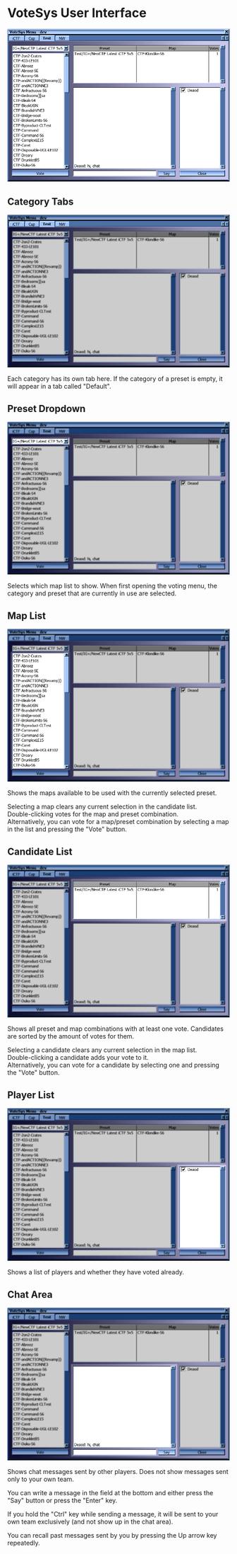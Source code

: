 # VoteSys User Interface

![Overview](Overview.png)


## Category Tabs

![Category Tabs](CategoryHighlight.png)

Each category has its own tab here. If the category of a preset is empty, it will appear in a tab called "Default".

## Preset Dropdown

![Preset Dropdown](PresetHighlight.png)

Selects which map list to show. When first opening the voting menu, the category and preset that are currently in use are selected.

## Map List

![Map List](MapListHighlight.png)

Shows the maps available to be used with the currently selected preset.

Selecting a map clears any current selection in the candidate list.  
Double-clicking votes for the map and preset combination.  
Alternatively, you can vote for a map/preset combination by selecting a map in the list and pressing the "Vote" button.

## Candidate List

![Candidate List](CandidateListHighlight.png)

Shows all preset and map combinations with at least one vote. Candidates are sorted by the amount of votes for them.

Selecting a candidate clears any current selection in the map list.  
Double-clicking a candidate adds your vote to it.  
Alternatively, you can vote for a candidate by selecting one and pressing the "Vote" button.

## Player List

![Player List](PlayerListHighlight.png)

Shows a list of players and whether they have voted already.

## Chat Area

![Chat Area](ChatHighlight.png)

Shows chat messages sent by other players. Does not show messages sent only to your own team.

You can write a message in the field at the bottom and either press the "Say" button or press the "Enter" key.

If you hold the "Ctrl" key while sending a message, it will be sent to your own team exclusively (and not show up in the chat area).

You can recall past messages sent by you by pressing the Up arrow key repeatedly.
